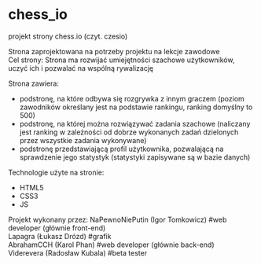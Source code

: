 # chess_io
projekt strony chess.io (czyt. czesio)

Strona zaprojektowana na potrzeby projektu na lekcje zawodowe  
Cel strony: Strona ma rozwijać umiejętności szachowe użytkowników, uczyć ich i pozwalać na wspólną rywalizację

Strona zawiera:
- podstronę, na które odbywa się rozgrywka z innym graczem (poziom zawodników określany jest na podstawie rankingu, ranking domyślny to 500)
- podstronę, na której można rozwiązywać zadania szachowe (naliczany jest ranking w zależności od dobrze wykonanych zadań dzielonych przez wszystkie zadania wykonywane)
- podstronę przedstawiającą profil użytkownika, pozwalającą na sprawdzenie jego statystyk (statystyki zapisywane są w bazie danych)

Technologie użyte na stronie:
* HTML5
* CSS3
* JS

Projekt wykonany przez:
NaPewnoNiePutin (Igor Tomkowicz) #web developer (głównie front-end)  
Lapagra (Łukasz Drózd) #grafik  
AbrahamCCH (Karol Phan) #web developer (głównie back-end)  
Viderevera (Radosław Kubala) #beta tester  
